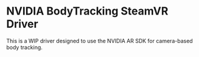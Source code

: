 # NVIDIA BodyTracking SteamVR Driver

This is a WIP driver designed to use the NVIDIA AR SDK for camera-based body tracking.
